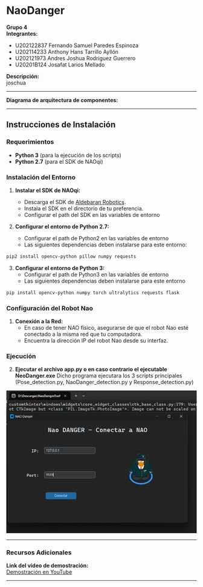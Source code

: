 # NaoDanger

**Grupo 4**  
**Integrantes:**
- U202122837 Fernando Samuel Paredes Espinoza
- U202114233 Anthony Hans Tarrillo Ayllón
- U202121973 Andres Joshua Rodriguez Guerrero
- U20201B124 Josafat Larios Mellado

**Descripción:**  
joschua

---
**Diagrama de arquitectura de componentes:**  



---
## Instrucciones de Instalación

### Requerimientos
- **Python 3** (para la ejecución de los scripts)
- **Python 2.7** (para el SDK de NAOqi)

### Instalación del Entorno

1. **Instalar el SDK de NAOqi:**
   - Descarga el SDK de [Aldebaran Robotics](https://support.unitedrobotics.group/en/support/solutions/articles/80001033994-nao-v4-v5-naoqi-2-1-4-13-).
   - Instala el SDK en el directorio de tu preferencia.
   - Configurar el path del SDK en las variables de entorno
   
2. **Configurar el entorno de Python 2.7:**
   - Configurar el path de Python2 en las variables de entorno
   - Las siguientes dependencias deben instalarse para este entorno:

```bash
pip2 install opencv-python pillow numpy requests
```
3. **Configurar el entorno de Python 3:**
   - Configurar el path de Python3 en las variables de entorno
   - Las siguientes dependencias deben instalarse para este entorno

```bash
pip install opencv-python numpy torch ultralytics requests flask
```
### Configuración del Robot Nao

1. **Conexión a la Red:**
   - En caso de tener NAO físico, asegurarse de que el robot Nao esté conectado a la misma red que tu computadora.
   - Encuentra la dirección IP del robot Nao desde su interfaz.


### Ejecución

2. **Ejecutar el archivo app.py o en caso contrario el ejecutable NeoDanger.exe**
Dicho programa ejecutara los 3 scripts principales (Pose_detection.py, NaoDanger_detection.py y Response_detection.py)

![Captura de pantalla de NaoDanger.exe](images/ss.png)

---

### Recursos Adicionales

**Link del video de demostración:**  
[Demostración en YouTube](https://youtu.be/NsO5Oqmj7ns)

---

